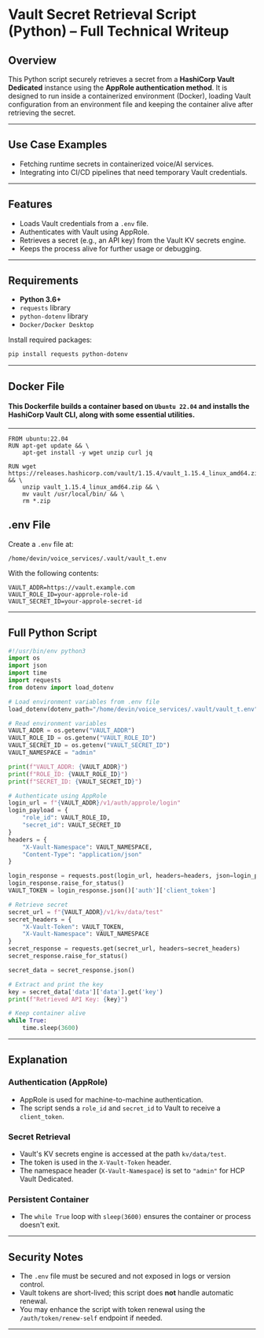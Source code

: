 #  Vault Secret Retrieval Script (Python) – Full Technical Writeup

##  Overview

This Python script securely retrieves a secret from a **HashiCorp Vault Dedicated** instance using the **AppRole authentication method**. It is designed to run inside a containerized environment (Docker), loading Vault configuration from an environment file and keeping the container alive after retrieving the secret.

---
##  Use Case Examples

- Fetching runtime secrets in containerized voice/AI services.
- Integrating into CI/CD pipelines that need temporary Vault credentials.


---

##  Features

- Loads Vault credentials from a `.env` file.
- Authenticates with Vault using AppRole.
- Retrieves a secret (e.g., an API key) from the Vault KV secrets engine.
- Keeps the process alive for further usage or debugging.

---

##  Requirements

- **Python 3.6+**
- `requests` library
- `python-dotenv` library
- `Docker/Docker Desktop`

Install required packages:

```bash
pip install requests python-dotenv
```

---
## Docker File
#### This Dockerfile builds a container based on `Ubuntu 22.04` and installs the HashiCorp Vault CLI, along with some essential utilities. 
---
```docker
FROM ubuntu:22.04
RUN apt-get update && \
    apt-get install -y wget unzip curl jq

RUN wget https://releases.hashicorp.com/vault/1.15.4/vault_1.15.4_linux_amd64.zip && \
    unzip vault_1.15.4_linux_amd64.zip && \
    mv vault /usr/local/bin/ && \
    rm *.zip

```
##  .env File

Create a `.env` file at:

```
/home/devin/voice_services/.vault/vault_t.env
```

With the following contents:

```env
VAULT_ADDR=https://vault.example.com
VAULT_ROLE_ID=your-approle-role-id
VAULT_SECRET_ID=your-approle-secret-id
```



---

##  Full Python Script

```python
#!/usr/bin/env python3
import os
import json
import time
import requests
from dotenv import load_dotenv

# Load environment variables from .env file
load_dotenv(dotenv_path="/home/devin/voice_services/.vault/vault_t.env")

# Read environment variables
VAULT_ADDR = os.getenv("VAULT_ADDR")
VAULT_ROLE_ID = os.getenv("VAULT_ROLE_ID")
VAULT_SECRET_ID = os.getenv("VAULT_SECRET_ID")
VAULT_NAMESPACE = "admin"

print(f"VAULT_ADDR: {VAULT_ADDR}")
print(f"ROLE_ID: {VAULT_ROLE_ID}")
print(f"SECRET_ID: {VAULT_SECRET_ID}")

# Authenticate using AppRole
login_url = f"{VAULT_ADDR}/v1/auth/approle/login"
login_payload = {
    "role_id": VAULT_ROLE_ID,
    "secret_id": VAULT_SECRET_ID
}
headers = {
    "X-Vault-Namespace": VAULT_NAMESPACE,
    "Content-Type": "application/json"
}

login_response = requests.post(login_url, headers=headers, json=login_payload)
login_response.raise_for_status()
VAULT_TOKEN = login_response.json()['auth']['client_token']

# Retrieve secret
secret_url = f"{VAULT_ADDR}/v1/kv/data/test"
secret_headers = {
    "X-Vault-Token": VAULT_TOKEN,
    "X-Vault-Namespace": VAULT_NAMESPACE
}
secret_response = requests.get(secret_url, headers=secret_headers)
secret_response.raise_for_status()

secret_data = secret_response.json()

# Extract and print the key
key = secret_data['data']['data'].get('key')
print(f"Retrieved API Key: {key}")

# Keep container alive
while True:
    time.sleep(3600)
```

---

##  Explanation

###  Authentication (AppRole)
- AppRole is used for machine-to-machine authentication.
- The script sends a `role_id` and `secret_id` to Vault to receive a `client_token`.

###  Secret Retrieval
- Vault's KV secrets engine is accessed at the path `kv/data/test`.
- The token is used in the `X-Vault-Token` header.
- The namespace header (`X-Vault-Namespace`) is set to `"admin"` for HCP Vault Dedicated.

###  Persistent Container
- The `while True` loop with `sleep(3600)` ensures the container or process doesn't exit.

---

##  Security Notes

- The `.env` file must be secured and not exposed in logs or version control.
- Vault tokens are short-lived; this script does **not** handle automatic renewal.
- You may enhance the script with token renewal using the `/auth/token/renew-self` endpoint if needed.

---










